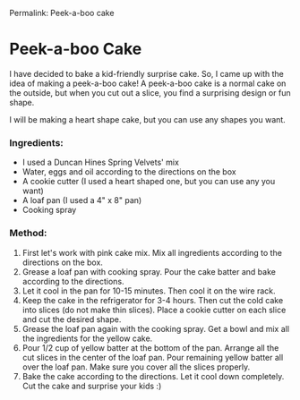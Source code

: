 Permalink: Peek-a-boo cake

# Peek-a-boo Cake 

 I have decided to bake a kid-friendly surprise cake. So, I came up with the idea of making a peek-a-boo cake! A peek-a-boo cake is a normal cake on the outside, but when you cut out a slice, you find a surprising design or fun shape.

 I will be making a heart shape cake, but you can use any shapes you want.

### Ingredients:
* I used a Duncan Hines Spring Velvets' mix
* Water, eggs and oil according to the directions on the box
* A cookie cutter (I used a heart shaped one, but you can use any you want) 
* A loaf pan (I used a 4" x 8" pan)
* Cooking spray

### Method:
1. First let's work with pink cake mix. Mix all ingredients according to the directions on the box. 
2. Grease a loaf pan with cooking spray. Pour the cake batter and bake according to the directions. 
3. Let it cool in the pan for 10-15 minutes. Then cool it on the wire rack. 
4. Keep the cake in the refrigerator for 3-4 hours. Then cut the cold cake into slices (do not make thin slices). Place a cookie cutter on each slice and cut the desired shape. 
5. Grease the loaf pan again with the cooking spray. Get a bowl and mix all the ingredients for the yellow cake. 
6. Pour 1/2 cup of yellow batter at the bottom of the pan. Arrange all the cut slices in the center of the loaf pan. Pour remaining yellow batter all over the loaf pan. Make sure you cover all the slices properly. 
7. Bake the cake according to the directions. Let it cool down completely. Cut the cake and surprise your kids :)

